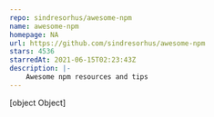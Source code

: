 ```yaml
---
repo: sindresorhus/awesome-npm
name: awesome-npm
homepage: NA
url: https://github.com/sindresorhus/awesome-npm
stars: 4536
starredAt: 2021-06-15T02:23:43Z
description: |-
    Awesome npm resources and tips
---
```


[object Object]
